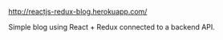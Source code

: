 http://reactjs-redux-blog.herokuapp.com/

Simple blog using React + Redux connected to a backend API.